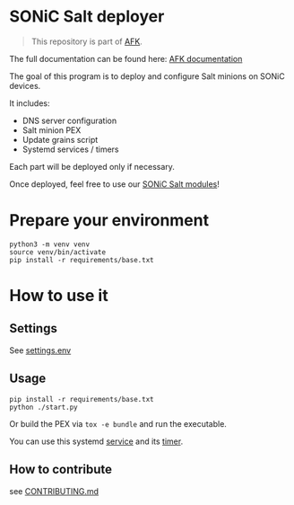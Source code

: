 # SONiC Salt deployer

> This repository is part of [AFK](https://criteo.github.io/AFK).

The full documentation can be found here: [AFK documentation](https://criteo.github.io/AFK/SONiC-support/SONiC-Salt-Deployer/)

The goal of this program is to deploy and configure Salt minions on SONiC devices.

It includes:

* DNS server configuration
* Salt minion PEX
* Update grains script
* Systemd services / timers

Each part will be deployed only if necessary.

Once deployed, feel free to use our [SONiC Salt modules](https://github.com/criteo/sonic-saltstack/tree/main)!

# Prepare your environment

```
python3 -m venv venv
source venv/bin/activate
pip install -r requirements/base.txt
```

# How to use it

## Settings

See [settings.env](settings.env)

## Usage

```
pip install -r requirements/base.txt
python ./start.py
```

Or build the PEX via `tox -e bundle` and run the executable.

You can use this systemd [service](systemd/sonic-salt-deployer.service) and its [timer](systemd/sonic-salt-deployer.timer).

## How to contribute

see [CONTRIBUTING.md](CONTRIBUTING.md)
